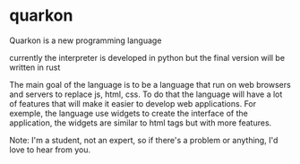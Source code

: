 # quarkon
Quarkon is a new programming language

currently the interpreter is developed in python but the final version will be written in rust

The main goal of the language is to be a language that run on web browsers and servers to replace js, html, css.
To do that the language will have a lot of features that will make it easier to develop web applications.
For exemple, the language use widgets to create the interface of the application, the widgets are similar to html tags but with more features.

Note: I'm a student, not an expert, so if there's a problem or anything, I'd love to hear from you.

